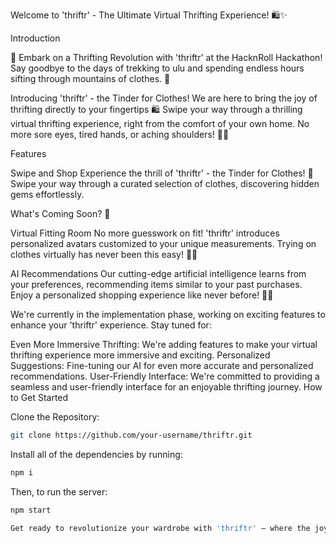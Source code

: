 
Welcome to 'thriftr' - The Ultimate Virtual Thrifting Experience! 🛍️✨

Introduction

🚀 Embark on a Thrifting Revolution with 'thriftr' at the HacknRoll Hackathon! Say goodbye to the days of trekking to ulu and spending endless hours sifting through mountains of clothes. 🌟

Introducing 'thriftr' - the Tinder for Clothes! We are here to bring the joy of thrifting directly to your fingertips 🛍️ Swipe your way through a thrilling virtual thrifting experience, right from the comfort of your own home. No more sore eyes, tired hands, or aching shoulders! 🏡✨

Features

Swipe and Shop
Experience the thrill of 'thriftr' - the Tinder for Clothes! 📱 Swipe your way through a curated selection of clothes, discovering hidden gems effortlessly.

What's Coming Soon? 🌈

Virtual Fitting Room
No more guesswork on fit! 'thriftr' introduces personalized avatars customized to your unique measurements. Trying on clothes virtually has never been this easy! 👗👤

AI Recommendations
Our cutting-edge artificial intelligence learns from your preferences, recommending items similar to your past purchases. Enjoy a personalized shopping experience like never before! 🤖💡



We're currently in the implementation phase, working on exciting features to enhance your 'thriftr' experience. Stay tuned for:

Even More Immersive Thrifting: We're adding features to make your virtual thrifting experience more immersive and exciting.
Personalized Suggestions: Fine-tuning our AI for even more accurate and personalized recommendations.
User-Friendly Interface: We're committed to providing a seamless and user-friendly interface for an enjoyable thrifting journey.
How to Get Started

Clone the Repository:

```bash
git clone https://github.com/your-username/thriftr.git
```

Install all of the dependencies by running:

```bash
npm i
```

Then, to run the server:

```bash
npm start

Get ready to revolutionize your wardrobe with 'thriftr' – where the joy of thrifting meets the convenience of technology! 🚀🛒 #HacknRoll #ThriftingRevolution #SwipeAndShop #ComingSoon





```
